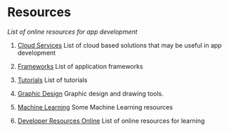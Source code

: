 # Resources
_List of online resources for app development_

1. [Cloud Services](cloud_services.md)
   List of cloud based solutions that may be useful in app development
   
2. [Frameworks](frameworks.md) 
   List of application frameworks
   
3. [Tutorials](tutorials.md)
   List of tutorials

4. [Graphic Design](graphic_design.md)
   Graphic design and drawing tools.
   
5. [Machine Learning](machine_learning)
   Some Machine Learning resources
   
6. [Developer Resources Online](developer_resources.md)
   List of online resources for learning      
   

